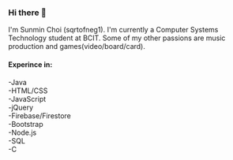 ### Hi there 👋

I'm Sunmin Choi (sqrtofneg1). I'm currently a Computer Systems Technology student at BCIT. Some of my other passions are music production and games(video/board/card). 

#### Experince in:
-Java  
-HTML/CSS  
-JavaScript  
-jQuery  
-Firebase/Firestore  
-Bootstrap  
-Node.js  
-SQL  
-C
